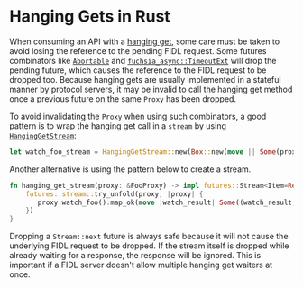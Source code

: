 # Hanging Gets in Rust

When consuming an API with a [hanging get][hanging-get-pattern], some care must
be taken to avoid losing the reference to the pending FIDL request. Some futures
combinators like [`Abortable`][rust-abortable] and
[`fuchsia_async::TimeoutExt`][fasync-timeout-ext] will drop the pending future,
which causes the reference to the FIDL request to be dropped too. Because
hanging gets are usually implemented in a stateful manner by protocol servers,
it may be invalid to call the hanging get method once a previous future on the
same `Proxy` has been dropped.

To avoid invalidating the `Proxy` when using such combinators, a good pattern is
to wrap the hanging get call in a `stream` by using
[`HangingGetStream`][hanging-get-stream-impl]:

```rust
let watch_foo_stream = HangingGetStream::new(Box::new(move || Some(proxy.watch_foo())));
```

Another alternative is using the pattern below to create a stream.

```rust
fn hanging_get_stream(proxy: &FooProxy) -> impl futures::Stream<Item=Result<FooResult, fidl::Error>> + '_ {
    futures::stream::try_unfold(proxy, |proxy| {
       proxy.watch_foo().map_ok(move |watch_result| Some((watch_result, proxy)))
    })
}
```

Dropping a `Stream::next` future is always safe because it will not cause the
underlying FIDL request to be dropped.  If the stream itself is dropped while already waiting for a
response, the response will be ignored.  This is important if a FIDL server doesn't allow
multiple hanging get waiters at once.

[hanging-get-pattern]: /docs/concepts/api/fidl.md#hanging-get
[hanging-get-stream-impl]: https://fuchsia-docs.firebaseapp.com/rust/async_utils/hanging_get/client/type.HangingGetStream.html
[rust-abortable]: https://docs.rs/futures/0.3.5/futures/future/struct.Abortable.html
[fasync-timeout-ext]: https://fuchsia-docs.firebaseapp.com/rust/fuchsia_async/trait.TimeoutExt.html
